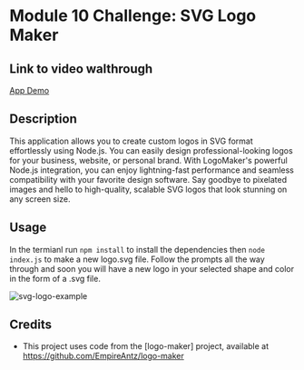 # Module 10 Challenge: SVG Logo Maker

## Link to video walthrough

[App Demo](https://drive.google.com/file/d/1341qgjnUNX3VUF40y_ty5XURS_l3XvUd/view)

## Description

This application allows you to create custom logos in SVG format effortlessly using Node.js. You can easily design professional-looking logos for your business, website, or personal brand. With LogoMaker's powerful Node.js integration, you can enjoy lightning-fast performance and seamless compatibility with your favorite design software. Say goodbye to pixelated images and hello to high-quality, scalable SVG logos that look stunning on any screen size.


## Usage

In the termianl run `npm install` to install the dependencies then `node index.js` to make a new logo.svg file. Follow the prompts all the way through and soon you will have a new logo in your selected shape and color in the form of a .svg file.

![svg-logo-example](https://github.com/dylanmatthewcoito/mc9-README-generator/assets/71201051/a3b2f454-e742-4493-88c6-e40e09d3ef69)


## Credits

* This project uses code from the [logo-maker] project, available at https://github.com/EmpireAntz/logo-maker
  
